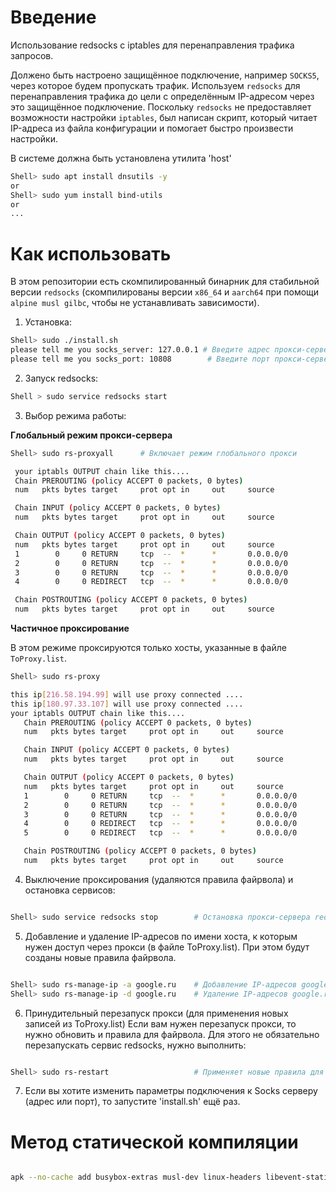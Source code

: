 # Введение

Использование redsocks с iptables для перенаправления трафика запросов.

Должено быть настроено защищённое подключение, например `SOCKS5`, через которое будем пропускать трафик. Используем `redsocks` для перенаправления трафика до цели с определённым IP-адресом через это защищённое подключение. Поскольку `redsocks` не предоставляет возможности настройки `iptables`, был написан скрипт, который читает IP-адреса из файла конфигурации и помогает быстро произвести настройки.

В системе должна быть установлена утилита 'host'

```bash
Shell> sudo apt install dnsutils -y
or
Shell> sudo yum install bind-utils
or
...
```

# Как использовать

В этом репозитории есть скомпилированный бинарник для стабильной версии `redsocks` (скомпилированы версии `x86_64` и `aarch64` при помощи `alpine musl gilbc`, чтобы не устанавливать зависимости).

1. Установка:

```bash
Shell> sudo ./install.sh
please tell me you socks_server: 127.0.0.1 # Введите адрес прокси-сервера SOCKS5
please tell me you socks_port: 10808        # Введите порт прокси-сервера SOCKS5
```

2. Запуск redsocks:

```bash
Shell > sudo service redsocks start

```

3. Выбор режима работы:

**Глобальный режим прокси-сервера**

```bash
Shell> sudo rs-proxyall      # Включает режим глобального прокси

 your iptabls OUTPUT chain like this....
 Chain PREROUTING (policy ACCEPT 0 packets, 0 bytes)
 num   pkts bytes target     prot opt in     out     source               destination

 Chain INPUT (policy ACCEPT 0 packets, 0 bytes)
 num   pkts bytes target     prot opt in     out     source               destination

 Chain OUTPUT (policy ACCEPT 0 packets, 0 bytes)
 num   pkts bytes target     prot opt in     out     source               destination
 1        0     0 RETURN     tcp  --  *      *       0.0.0.0/0            192.168.188.0/24
 2        0     0 RETURN     tcp  --  *      *       0.0.0.0/0            127.0.0.1
 3        0     0 RETURN     tcp  --  *      *       0.0.0.0/0            127.0.0.1
 4        0     0 REDIRECT   tcp  --  *      *       0.0.0.0/0            0.0.0.0/0            redir ports 12345

 Chain POSTROUTING (policy ACCEPT 0 packets, 0 bytes)
 num   pkts bytes target     prot opt in     out     source               destination
```

**Частичное проксирование**

В этом режиме проксируются только хосты, указанные в файле `ToProxy.list`.

```bash
Shell> sudo rs-proxy

this ip[216.58.194.99] will use proxy connected ....
this ip[180.97.33.107] will use proxy connected ....
your iptabls OUTPUT chain like this....
   Chain PREROUTING (policy ACCEPT 0 packets, 0 bytes)
   num   pkts bytes target     prot opt in     out     source               destination

   Chain INPUT (policy ACCEPT 0 packets, 0 bytes)
   num   pkts bytes target     prot opt in     out     source               destination

   Chain OUTPUT (policy ACCEPT 0 packets, 0 bytes)
   num   pkts bytes target     prot opt in     out     source               destination
   1        0     0 RETURN     tcp  --  *      *       0.0.0.0/0            192.168.188.0/24
   2        0     0 RETURN     tcp  --  *      *       0.0.0.0/0            127.0.0.1
   3        0     0 RETURN     tcp  --  *      *       0.0.0.0/0            127.0.0.1
   4        0     0 REDIRECT   tcp  --  *      *       0.0.0.0/0            216.58.194.99        redir ports 12345
   5        0     0 REDIRECT   tcp  --  *      *       0.0.0.0/0            180.97.33.107        redir ports 12345

   Chain POSTROUTING (policy ACCEPT 0 packets, 0 bytes)
   num   pkts bytes target     prot opt in     out     source               destination

```

4. Выключение проксирования (удаляются правила файрвола) и остановка сервисов:

```bash

Shell> sudo service redsocks stop        # Остановка прокси-сервера redsocks

```

5. Добавление и удаление IP-адресов по имени хоста, к которым нужен доступ через прокси (в файле ToProxy.list).
При этом будут созданы новые правила файрвола.

```bash

Shell> sudo rs-manage-ip -a google.ru    # Добавление IP-адресов google.ru
Shell> sudo rs-manage-ip -d google.ru    # Удаление IP-адресов google.ru

```

6. Принудительный перезапуск прокси (для применения новых записей из ToProxy.list)
Если вам нужен перезапуск прокси, то нужно обновить и правила для файрвола. Для этого не обязательно перезапускать сервис redsocks, нужно выполнить:

```bash

Shell> sudo rs-restart                   # Применяет новые правила для файрвола

```

7. Если вы хотите изменить параметры подключения к Socks серверу (адрес или порт), то запустите 'install.sh' ещё раз.

# Метод статической компиляции

```bash

apk --no-cache add busybox-extras musl-dev linux-headers libevent-static libevent-dev musl-dev gcc make vim bash

```
